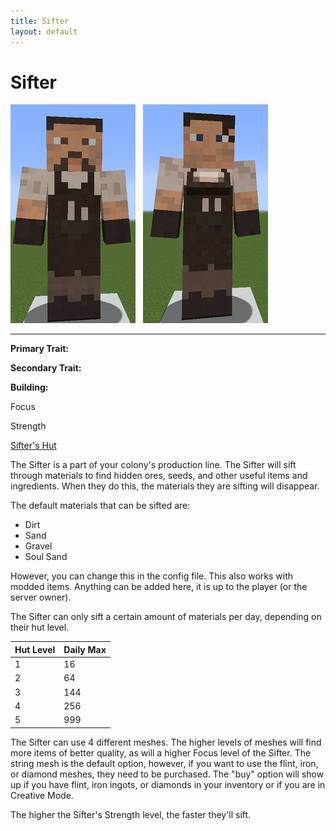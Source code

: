 ```yaml
---
title: Sifter
layout: default
---
```

# Sifter

<div class="infobox box text-center">
<img src="../../assets/images/workers/sifter_m.png" alt="Sifter Male" />&nbsp;&nbsp;&nbsp;<img src="../../assets/images/workers/sifter_f.png" alt="Sifter Female" />
<hr />
  <div class="row section-text text-left">
    <div class="col">
      <p><strong>Primary Trait:</strong></p>
      <p><strong>Secondary Trait:</strong></p>
      <p><strong>Building:</strong></p>
    </div>
    <div class="col">
      <p class="traitp">Focus</p>
      <p class="traits">Strength</p>
      <p><a href="../buildings/sifter">Sifter's Hut</a></p>
    </div>
  </div>
</div>

The Sifter is a part of your colony's production line. The Sifter will sift through materials to find hidden ores, seeds, and other useful items and ingredients. When they do this, the materials they are sifting will disappear.

The default materials that can be sifted are:
<ul>
  <li>Dirt</li>
  <li>Sand</li>
  <li>Gravel</li>
  <li>Soul Sand</li>
</ul>

However, you can change this in the config file. This also works with modded items. Anything can be added here, it is up to the player (or the server owner).

The Sifter can only sift a certain amount of materials per day, depending on their hut level.

| Hut Level | Daily Max |
| --------- | --------- |
| 1         | 16        |
| 2         | 64        |
| 3         | 144       |
| 4         | 256       |
| 5         | 999       |

The Sifter can use 4 different meshes. The higher levels of meshes will find more items of better quality, as will a higher Focus level of the Sifter. The string mesh is the default option, however, if you want to use the flint, iron, or diamond meshes, they need to be purchased. The "buy" option will show up if you have flint, iron ingots, or diamonds in your inventory or if you are in Creative Mode.

The higher the Sifter's Strength level, the faster they'll sift.
